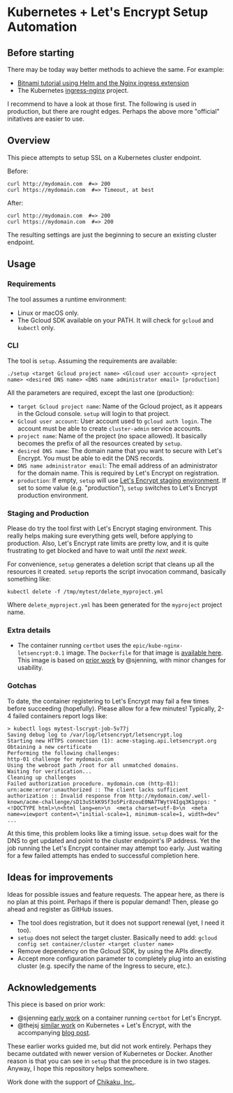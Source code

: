# Kubernetes + Let's Encrypt Setup Automation

## Before starting

There may be today way better methods to achieve the same. For example:

* [Bitnami tutorial using Helm and the Nginx ingress extension](https://docs.bitnami.com/kubernetes/how-to/secure-kubernetes-services-with-ingress-tls-letsencrypt/)
* The Kubernetes [ingress-nginx](https://kubernetes.github.io/ingress-nginx/user-guide/tls/) project.

I recommend to have a look at those first. The following is used in production, but there are rought edges. Perhaps the above more "official" initatives are easier to use.

## Overview

This piece attempts to setup SSL on a Kubernetes cluster endpoint.

Before:

    curl http://mydomain.com  #=> 200
    curl https://mydomain.com  #=> Timeout, at best

After:

    curl http://mydomain.com  #=> 200
    curl https://mydomain.com  #=> 200

The resulting settings are just the beginning to secure an existing cluster endpoint.

## Usage

### Requirements

The tool assumes a runtime environment:

* Linux or macOS only.
* The Gcloud SDK available on your PATH. It will check for `gcloud` and `kubectl` only.

### CLI

The tool is `setup`. Assuming the requirements are available:

    ./setup <target Gcloud project name> <Glcoud user account> <project name> <desired DNS name> <DNS name administrator email> [production]

All the parameters are required, except the last one (production):

* `target Gcloud project name`: Name of the Gcloud project, as it appears in the Gcloud console. `setup` will login to that project.
* `Gcloud user account`: User account used to `gcloud auth login`. The account must be able to create `cluster-admin` service accounts.
* `project name`: Name of the project (no space allowed). It basically becomes the prefix of all the resources created by `setup`.
* `desired DNS name`: The domain name that you want to secure with Let's Encrypt. You must be able to edit the DNS records.
* `DNS name administrator email`: The email address of an administrator for the domain name. This is required by Let's Encrypt on registration.
* `production`: If empty, `setup` will use [Let's Encrypt staging environment](https://letsencrypt.org/docs/staging-environment/). If set to some value (e.g. "production"), `setup` switches to Let's Encrypt production environment.

### Staging and Production

Please do try the tool first with Let's Encrypt staging environment. This really helps making sure everything gets well, before applying to production. Also, Let's Encrypt rate limits are pretty low, and it is quite frustrating to get blocked and have to wait until *the next week*.

For convenience, `setup` generates a deletion script that cleans up all the resources it created. `setup` reports the script invocation command, basically something like:

    kubectl delete -f /tmp/mytest/delete_myproject.yml

Where `delete_myproject.yml` has been generated for the `myproject` project name.

### Extra details

* The container running `certbot` uses the `epic/kube-nginx-letsencrypt:0.1` image. The `Dockerfile` for that image is [available here](https://github.com/ic/kube-nginx-letsencrypt). This image is based on [prior work](https://github.com/sjenning/kube-nginx-letsencrypt) by @sjenning, with minor changes for usability.

### Gotchas

To date, the container registering to Let's Encrypt may fail a few times before succeeding (hopefully). Please allow for a few minutes! Typically, 2-4 failed containers report logs like:

    > kubectl logs mytest-lscrypt-job-5v77j
    Saving debug log to /var/log/letsencrypt/letsencrypt.log
    Starting new HTTPS connection (1): acme-staging.api.letsencrypt.org
    Obtaining a new certificate
    Performing the following challenges:
    http-01 challenge for mydomain.com
    Using the webroot path /root for all unmatched domains.
    Waiting for verification...
    Cleaning up challenges
    Failed authorization procedure. mydomain.com (http-01): urn:acme:error:unauthorized :: The client lacks sufficient authorization :: Invalid response from http://mydomain.com/.well-known/acme-challenge/sD13uStkK9Sf3o5Pir8zouE0NA7TWytV4Igq3K1gnps: "<!DOCTYPE html>\n<html lang=en>\n  <meta charset=utf-8>\n  <meta name=viewport content=\"initial-scale=1, minimum-scale=1, width=dev"
    ...

At this time, this problem looks like a timing issue. `setup` does wait for the DNS to get updated and point to the cluster endpoint's IP address. Yet the job running the Let's Encrypt container may attempt too early. Just waiting for a few failed attempts has ended to successful completion here.

## Ideas for improvements

Ideas for possible issues and feature requests. The appear here, as there is no plan at this point. Perhaps if there is popular demand! Then, please go ahead and register as GitHub issues.

* The tool does registration, but it does not support renewal (yet, I need it too).
* `setup` does not select the target cluster. Basically need to add: `gcloud config set container/cluster <target cluster name>`
* Remove dependency on the Gcloud SDK, by using the APIs directly.
* Accept more configuration parameter to completely plug into an existing cluster (e.g. specify the name of the Ingress to secure, etc.).

## Acknowledgements

This piece is based on prior work:

* @sjenning [early work](https://github.com/sjenning/kube-nginx-letsencrypt) on a container running `certbot` for Let's Encrypt.
* @thejsj [similar work](https://github.com/thejsj/kubernetes-letsencrypt-demo) on Kubernetes + Let's Encrypt, with the accompanying [blog post](https://runnable.com/blog/how-to-use-lets-encrypt-on-kubernetes).

These earlier works guided me, but did not work entirely. Perhaps they became outdated with newer version of Kubernetes or Docker. Another reason is that you can see in `setup` that the procedure is in two stages. Anyway, I hope this repository helps somewhere.

Work done with the support of [Chikaku, Inc.](https://www.chikaku.co.jp/).
